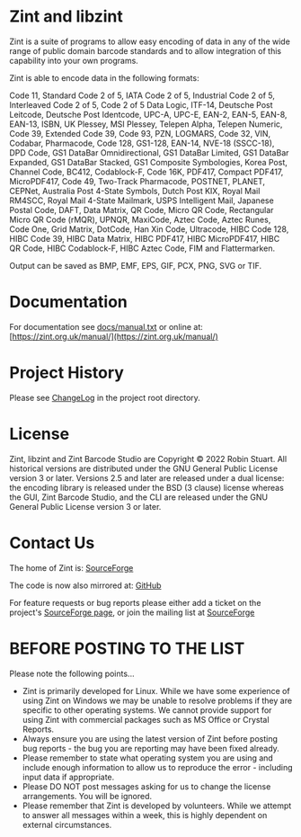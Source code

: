# Zint and libzint
Zint is a suite of programs to allow easy encoding of data in any of the
wide range of public domain barcode standards and to allow integration of
this capability into your own programs.

Zint is able to encode data in the following formats:

Code 11, Standard Code 2 of 5, IATA Code 2 of 5, Industrial Code 2 of 5,
Interleaved Code 2 of 5, Code 2 of 5 Data Logic, ITF-14, Deutsche Post Leitcode,
Deutsche Post Identcode, UPC-A, UPC-E, EAN-2, EAN-5, EAN-8, EAN-13, ISBN, UK
Plessey, MSI Plessey, Telepen Alpha, Telepen Numeric, Code 39, Extended Code 39,
Code 93, PZN, LOGMARS, Code 32, VIN, Codabar, Pharmacode, Code 128, GS1-128,
EAN-14, NVE-18 (SSCC-18), DPD Code, GS1 DataBar Omnidirectional, GS1 DataBar
Limited, GS1 DataBar Expanded, GS1 DataBar Stacked, GS1 Composite Symbologies,
Korea Post, Channel Code, BC412, Codablock-F, Code 16K, PDF417, Compact PDF417,
MicroPDF417, Code 49, Two-Track Pharmacode, POSTNET, PLANET, CEPNet, Australia
Post 4-State Symbols, Dutch Post KIX, Royal Mail RM4SCC, Royal Mail 4-State
Mailmark, USPS Intelligent Mail, Japanese Postal Code, DAFT, Data Matrix, QR
Code, Micro QR Code, Rectangular Micro QR Code (rMQR), UPNQR, MaxiCode, Aztec
Code, Aztec Runes, Code One, Grid Matrix, DotCode, Han Xin Code, Ultracode, HIBC
Code 128, HIBC Code 39, HIBC Data Matrix, HIBC PDF417, HIBC MicroPDF417, HIBC QR
Code, HIBC Codablock-F, HIBC Aztec Code, FIM and Flattermarken.

Output can be saved as BMP, EMF, EPS, GIF, PCX, PNG, SVG or TIF.


# Documentation
For documentation see [docs/manual.txt](docs/manual.txt) or online at: [https://zint.org.uk/manual/](https://zint.org.uk/manual/)


# Project History
Please see [ChangeLog](ChangeLog) in the project root directory.


# License
Zint, libzint and Zint Barcode Studio are Copyright © 2022 Robin Stuart. All
historical versions are distributed under the GNU General Public License
version 3 or later. Versions 2.5 and later are released under a dual license:
the encoding library is released under the BSD (3 clause) license whereas the
GUI, Zint Barcode Studio, and the CLI are released under the GNU General Public
License version 3 or later.


# Contact Us
The home of Zint is: [SourceForge](https://sourceforge.net/p/zint/)

The code is now also mirrored at: [GitHub](https://github.com/zint/zint)

For feature requests or bug reports please either add a ticket on the project's
[SourceForge page](https://sourceforge.net/p/zint/tickets/), or join the mailing list at [SourceForge](https://sourceforge.net/projects/zint/lists/zint-barcode)


# BEFORE POSTING TO THE LIST
Please note the following points...
- Zint is primarily developed for Linux. While we have some experience of
  using Zint on Windows we may be unable to resolve problems if they are
  specific to other operating systems. We cannot provide support for using
  Zint with commercial packages such as MS Office or Crystal Reports.
- Always ensure you are using the latest version of Zint before posting bug
  reports - the bug you are reporting may have been fixed already.
- Please remember to state what operating system you are using and include
  enough information to allow us to reproduce the error - including input
  data if appropriate.
- Please DO NOT post messages asking for us to change the license
  arrangements. You will be ignored.
- Please remember that Zint is developed by volunteers. While we attempt to
  answer all messages within a week, this is highly dependent on external
  circumstances.
